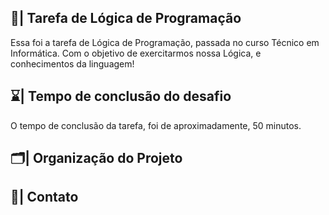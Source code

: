 ## 📑| Tarefa de Lógica de Programação

  Essa foi a tarefa de Lógica de Programação, passada no curso Técnico em Informática. Com o objetivo de exercitarmos nossa Lógica, e conhecimentos da linguagem!
  
## ⌛| Tempo de conclusão do desafio

  O tempo de conclusão da tarefa, foi de aproximadamente, 50 minutos. 
  
## 🗂️| Organização do Projeto
      
                                       
         
          

## 📱| Contato      

  
  
      
  
  


 


 





